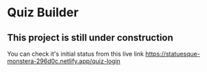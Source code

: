 # Quiz Builder
## This project is still under construction
You can check it's initial status from this live link 
https://statuesque-monstera-296d0c.netlify.app/quiz-login

